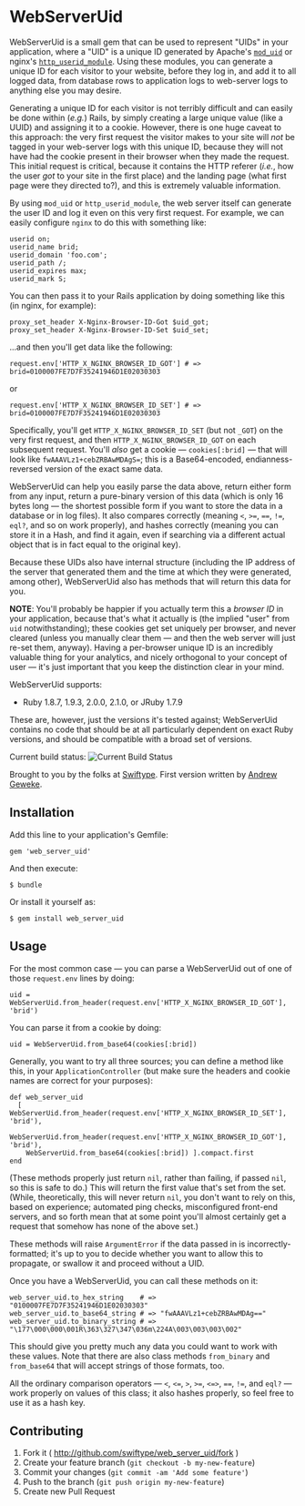 # WebServerUid

WebServerUid is a small gem that can be used to represent "UIDs" in your application, where a "UID" is a unique ID
generated by Apache's [`mod_uid`](http://www.lexa.ru/programs/mod-uid-eng.html) or nginx's
[`http_userid_module`](http://nginx.org/en/docs/http/ngx_http_userid_module.html). Using these modules, you can
generate a unique ID for each visitor to your website, before they log in, and add it to all logged data, from database
rows to application logs to web-server logs to anything else you may desire.

Generating a unique ID for each visitor is not terribly difficult and can easily be done within (_e.g._) Rails, by
simply creating a large unique value (like a UUID) and assigning it to a cookie. However, there is one huge caveat to
this approach: the very first request the visitor makes to your site will _not_ be tagged in your web-server logs
with this unique ID, because they will not have had the cookie present in their browser when they made the request.
This initial request is critical, because it contains the HTTP referer (_i.e._, how the user _got_ to your site in the
first place) and the landing page (what first page were they directed to?), and this is extremely valuable
information.

By using `mod_uid` or `http_userid_module`, the web server itself can generate the user ID and log it even on this
very first request. For example, we can easily configure `nginx` to do this with something like:

    userid on;
    userid_name brid;
    userid_domain 'foo.com';
    userid_path /;
    userid_expires max;
    userid_mark S;

You can then pass it to your Rails application by doing something like this (in nginx, for example):

    proxy_set_header X-Nginx-Browser-ID-Got $uid_got;
    proxy_set_header X-Nginx-Browser-ID-Set $uid_set;

...and then you'll get data like the following:

    request.env['HTTP_X_NGINX_BROWSER_ID_GOT'] # => brid=0100007FE7D7F35241946D1E02030303

or

    request.env['HTTP_X_NGINX_BROWSER_ID_SET'] # => brid=0100007FE7D7F35241946D1E02030303

Specifically, you'll get `HTTP_X_NGINX_BROWSER_ID_SET` (but not `_GOT`) on the very first request, and then
`HTTP_X_NGINX_BROWSER_ID_GOT` on each subsequent request. You'll _also_ get a cookie &mdash; `cookies[:brid]` &mdash;
that will look like `fwAAAVLz1+cebZRBAwMDAgS=`; this is a Base64-encoded, endianness-reversed version of the exact
same data.

WebServerUid can help you easily parse the data above, return either form from any input, return a
pure-binary version of this data (which is only 16 bytes long &mdash; the shortest possible form if you want to store
the data in a database or in log files). It also compares correctly (meaning `<`, `>=`, `==`, `!=`, `eql?`, and so on
work properly), and hashes correctly (meaning you can store it in a Hash, and find it again, even if searching via a
different actual object that is in fact equal to the original key).

Because these UIDs also have internal structure (including the IP address of the server that generated them and the
time at which they were generated, among other), WebServerUid also has methods that will return this data for you.

**NOTE**: You'll probably be happier if you actually term this a _browser ID_ in your application, because that's what
it actually is (the implied "user" from `uid` notwithstanding); these cookies get set uniquely per browser, and never
cleared (unless you manually clear them &mdash; and then the web server will just re-set them, anyway). Having a
per-browser unique ID is an incredibly valuable thing for your analytics, and nicely orthogonal to your concept of
user &mdash; it's just important that you keep the distinction clear in your mind.

WebServerUid supports:

* Ruby 1.8.7, 1.9.3, 2.0.0, 2.1.0, or JRuby 1.7.9

These are, however, just the versions it's tested against; WebServerUid contains no code that should be at all
particularly dependent on exact Ruby versions, and should be compatible with a broad set of versions.

Current build status: ![Current Build Status](https://api.travis-ci.org/swiftype/web_server_uid.png?branch=master)

Brought to you by the folks at [Swiftype](https://www.swiftype.com). First version written by [Andrew Geweke](https://www.github.com/ageweke).

## Installation

Add this line to your application's Gemfile:

    gem 'web_server_uid'

And then execute:

    $ bundle

Or install it yourself as:

    $ gem install web_server_uid

## Usage

For the most common case &mdash; you can parse a WebServerUid out of one of those `request.env` lines by doing:

    uid = WebServerUid.from_header(request.env['HTTP_X_NGINX_BROWSER_ID_GOT'], 'brid')

You can parse it from a cookie by doing:

    uid = WebServerUid.from_base64(cookies[:brid])

Generally, you want to try all three sources; you can define a method like this, in your `ApplicationController`
(but make sure the headers and cookie names are correct for your purposes):

    def web_server_uid
      [ WebServerUid.from_header(request.env['HTTP_X_NGINX_BROWSER_ID_SET'], 'brid'),
        WebServerUid.from_header(request.env['HTTP_X_NGINX_BROWSER_ID_GOT'], 'brid'),
        WebServerUid.from_base64(cookies[:brid]) ].compact.first
    end

(These methods properly just return `nil`, rather than failing, if passed `nil`, so this is safe to do.) This will
return the first value that's set from the set. (While, theoretically, this will never return `nil`, you don't want to
rely on this, based on experience; automated ping checks, misconfigured front-end servers, and so forth mean that at
some point you'll almost certainly get a request that somehow has none of the above set.)

These methods will raise `ArgumentError` if the data passed in is incorrectly-formatted; it's up to you to decide
whether you want to allow this to propagate, or swallow it and proceed without a UID.

Once you have a WebServerUid, you can call these methods on it:

    web_server_uid.to_hex_string    # => "0100007FE7D7F35241946D1E02030303"
    web_server_uid.to_base64_string # => "fwAAAVLz1+cebZRBAwMDAg=="
    web_server_uid.to_binary_string # => "\177\000\000\001R\363\327\347\036m\224A\003\003\003\002"

This should give you pretty much any data you could want to work with these values. Note that there are also class
methods `from_binary` and `from_base64` that will accept strings of those formats, too.

All the ordinary comparison operators &mdash; `<`, `<=`, `>`, `>=`, `<=>`, `==`, `!=`, and `eql?` &mdash; work
properly on values of this class; it also hashes properly, so feel free to use it as a hash key.

## Contributing

1. Fork it ( http://github.com/swiftype/web_server_uid/fork )
2. Create your feature branch (`git checkout -b my-new-feature`)
3. Commit your changes (`git commit -am 'Add some feature'`)
4. Push to the branch (`git push origin my-new-feature`)
5. Create new Pull Request
